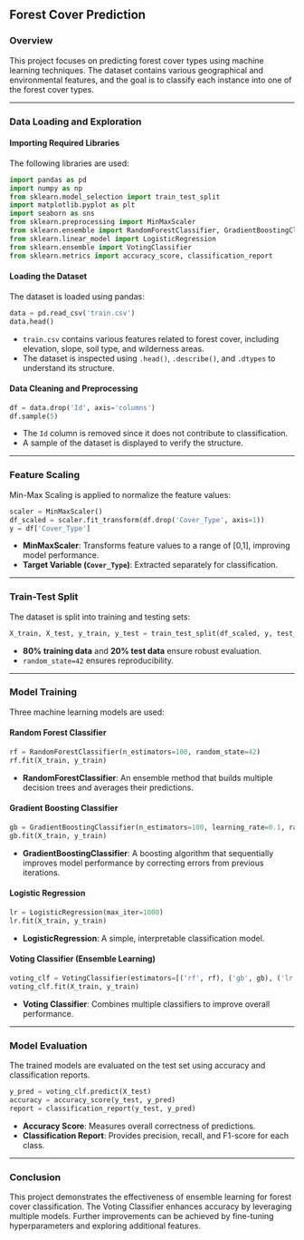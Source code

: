 ## Forest Cover Prediction

### Overview
This project focuses on predicting forest cover types using machine learning techniques. The dataset contains various geographical and environmental features, and the goal is to classify each instance into one of the forest cover types.

---

### Data Loading and Exploration
#### Importing Required Libraries
The following libraries are used:

```python
import pandas as pd
import numpy as np
from sklearn.model_selection import train_test_split
import matplotlib.pyplot as plt
import seaborn as sns
from sklearn.preprocessing import MinMaxScaler
from sklearn.ensemble import RandomForestClassifier, GradientBoostingClassifier
from sklearn.linear_model import LogisticRegression
from sklearn.ensemble import VotingClassifier
from sklearn.metrics import accuracy_score, classification_report
```

#### Loading the Dataset
The dataset is loaded using pandas:

```python
data = pd.read_csv('train.csv')
data.head()
```

- `train.csv` contains various features related to forest cover, including elevation, slope, soil type, and wilderness areas.
- The dataset is inspected using `.head()`, `.describe()`, and `.dtypes` to understand its structure.

#### Data Cleaning and Preprocessing

```python
df = data.drop('Id', axis='columns')
df.sample(5)
```

- The `Id` column is removed since it does not contribute to classification.
- A sample of the dataset is displayed to verify the structure.

---

### Feature Scaling
Min-Max Scaling is applied to normalize the feature values:

```python
scaler = MinMaxScaler()
df_scaled = scaler.fit_transform(df.drop('Cover_Type', axis=1))
y = df['Cover_Type']
```

- **MinMaxScaler**: Transforms feature values to a range of [0,1], improving model performance.
- **Target Variable (`Cover_Type`)**: Extracted separately for classification.

---

### Train-Test Split
The dataset is split into training and testing sets:

```python
X_train, X_test, y_train, y_test = train_test_split(df_scaled, y, test_size=0.2, random_state=42)
```

- **80% training data** and **20% test data** ensure robust evaluation.
- `random_state=42` ensures reproducibility.

---

### Model Training
Three machine learning models are used:

#### Random Forest Classifier

```python
rf = RandomForestClassifier(n_estimators=100, random_state=42)
rf.fit(X_train, y_train)
```

- **RandomForestClassifier**: An ensemble method that builds multiple decision trees and averages their predictions.

#### Gradient Boosting Classifier

```python
gb = GradientBoostingClassifier(n_estimators=100, learning_rate=0.1, random_state=42)
gb.fit(X_train, y_train)
```

- **GradientBoostingClassifier**: A boosting algorithm that sequentially improves model performance by correcting errors from previous iterations.

#### Logistic Regression

```python
lr = LogisticRegression(max_iter=1000)
lr.fit(X_train, y_train)
```

- **LogisticRegression**: A simple, interpretable classification model.

#### Voting Classifier (Ensemble Learning)

```python
voting_clf = VotingClassifier(estimators=[('rf', rf), ('gb', gb), ('lr', lr)], voting='hard')
voting_clf.fit(X_train, y_train)
```

- **Voting Classifier**: Combines multiple classifiers to improve overall performance.

---

### Model Evaluation
The trained models are evaluated on the test set using accuracy and classification reports.

```python
y_pred = voting_clf.predict(X_test)
accuracy = accuracy_score(y_test, y_pred)
report = classification_report(y_test, y_pred)
```

- **Accuracy Score**: Measures overall correctness of predictions.
- **Classification Report**: Provides precision, recall, and F1-score for each class.

---

### Conclusion
This project demonstrates the effectiveness of ensemble learning for forest cover classification. The Voting Classifier enhances accuracy by leveraging multiple models. Further improvements can be achieved by fine-tuning hyperparameters and exploring additional features.

